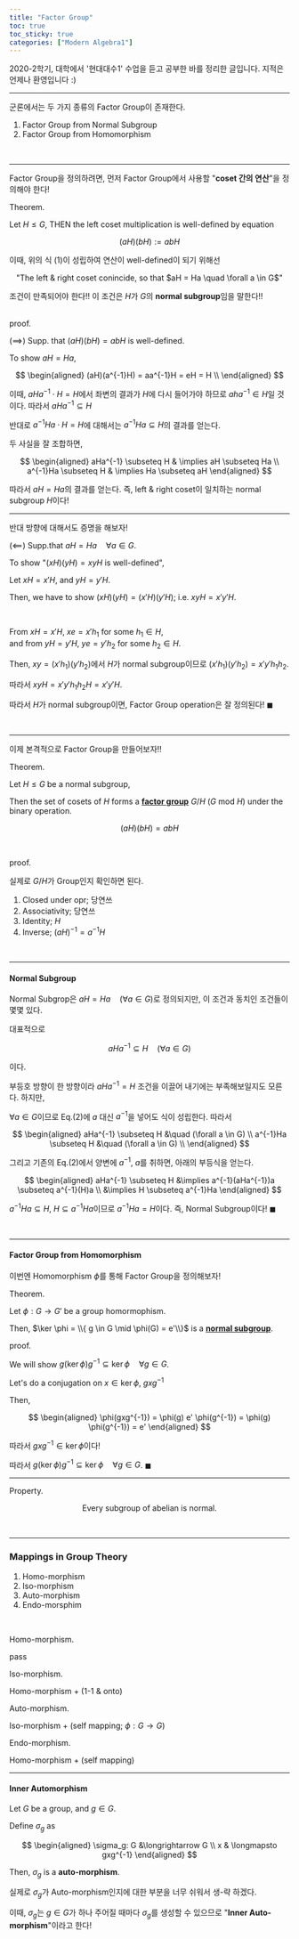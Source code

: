 ```yaml
---
title: "Factor Group"
toc: true
toc_sticky: true
categories: ["Modern Algebra1"]
---
```



2020-2학기, 대학에서 '현대대수1' 수업을 듣고 공부한 바를 정리한 글입니다. 지적은 언제나 환영입니다 :)

<hr>

군론에서는 두 가지 종류의 Factor Group이 존재한다.

1. Factor Group from Normal Subgroup
2. Factor Group from Homomorphism

<br>
<hr>

Factor Group을 정의하려면, 먼저 Factor Group에서 사용할 "**coset 간의 연산**"을 정의해야 한다!

<span class="statement-title">Theorem.</span><br>

<div class="statement" markdown="1">

Let $H \le G$, THEN the left coset multiplication is well-defined by equation

$$
\begin{equation}
    (aH)(bH) := abH
\end{equation}
$$

</div>

이때, 위의 식 (1)이 성립하여 연산이 well-defined이 되기 위해선

<div class="statement" markdown="1" style="text-align: center;">
"The left & right coset conincide, so that $aH = Ha \quad \forall a \in G$"
</div>

조건이 만족되어야 한다!! 이 조건은 $H$가 $G$의 **normal subgroup**임을 말한다!!

<br>
<span class="statement-title">proof.</span><br>

<div class="math-statement" markdown="1">

($\implies$) Supp. that $(aH)(bH) = abH$ is well-defined.

To show $aH = Ha$,

$$
\begin{aligned}
    (aH)(a^{-1}H) = aa^{-1}H = eH = H \\
\end{aligned}
$$

이때, $aHa^{-1} \cdot H = H$에서 좌변의 결과가 $H$에 다시 들어가야 하므로 $aha^{-1} \in H$일 것이다. 따라서 $aHa^{-1} \subseteq H$

반대로 $a^{-1}Ha \cdot H = H$에 대해서는 $a^{-1}Ha \subseteq H$의 결과를 얻는다.

두 사실을 잘 조합하면,

$$
\begin{aligned}
    aHa^{-1} \subseteq H & \implies aH \subseteq Ha \\
    a^{-1}Ha \subseteq H & \implies Ha \subseteq aH
\end{aligned}
$$

따라서 $aH = Ha$의 결과를 얻는다. 즉, left & right coset이 일치하는 normal subgroup $H$이다!

<hr>

반대 방향에 대해서도 증명을 해보자!

($\impliedby$) Supp.that $aH = Ha \quad \forall a \in G$.

To show "$(xH)(yH) = xyH$ is well-defined",

Let $xH = x'H$, and $yH = y'H$.

Then, we have to show $(xH)(yH) = (x'H)(y'H)$; i.e. $xyH = x'y'H$.

<br>

From $xH = x'H$, $xe = x'h_1$ for some $h_1 \in H$, <br>
and from $yH = y'H$, $ye = y'h_2$ for some $h_2 \in H$.

Then, $xy = (x'h_1)(y'h_2)$에서 $H$가 normal subgroup이므로 $(x'h_1)(y'h_2) = x'y'h_1h_2$.

따라서 $xyH = x'y'h_1h_2H = x'y'H$.

따라서 $H$가 normal subgroup이면, Factor Group operation은 잘 정의된다! $\blacksquare$

</div>

<br>
<hr>

이제 본격적으로 Factor Group을 만들어보자!!


<span class="statement-title">Theorem.</span><br>

<div class="statement" markdown="1">

Let $H \le G$ be a normal subgroup,

Then the set of cosets of $H$ forms a **<u>factor group</u>** $G/H$ ($G$ mod $H$) under the binary operation.

$$
(aH)(bH) = abH
$$

</div>

<br>

<span class="statement-title">proof.</span><br>

<div class="math-statement" markdown="1">

실제로 $G/H$가 Group인지 확인하면 된다.

1. Closed under opr; 당연쓰
2. Associativity; 당연쓰
3. Identity; $H$
4. Inverse; $(aH)^{-1} = a^{-1}H$

</div>

<br>
<hr>

#### Normal Subgroup

Normal Subgrop은 $aH = Ha \quad (\forall a \in G)$로 정의되지만, 이 조건과 동치인 조건들이 몇몇 있다.


대표적으로

$$
\begin{equation}
    aHa^{-1} \subseteq H \quad (\forall a \in G)
\end{equation}
$$

이다.


<div class="math-statement" markdown="1">

부등호 방향이 한 방향이라 $aHa^{-1} = H$ 조건을 이끌어 내기에는 부족해보일지도 모른다. 하지만,

$\forall a\in G$이므로 Eq.(2)에 $a$ 대신 $a^{-1}$을 넣어도 식이 성립한다. 따라서

$$
\begin{aligned}
    aHa^{-1} \subseteq H &\quad (\forall a \in G) \\
    a^{-1}Ha \subseteq H &\quad (\forall a \in G) \\
\end{aligned}
$$

그리고 기존의 Eq.(2)에서 양변에 $a^{-1}$, $a$를 취하면, 아래의 부등식을 얻는다.

$$
\begin{aligned}
    aHa^{-1} \subseteq H &\implies a^{-1}(aHa^{-1})a \subseteq a^{-1}(H)a \\
    &\implies H \subseteq a^{-1}Ha
\end{aligned}
$$

$a^{-1}Ha \subseteq H$, $H \subseteq a^{-1}Ha$이므로 $a^{-1}Ha = H$이다. 즉, Normal Subgroup이다! $\blacksquare$

</div>

<br>
<hr>

#### Factor Group from Homomorphism

이번엔 Homomorphism $\phi$를 통해 Factor Group을 정의해보자!

<span class="statement-title">Theorem.</span><br>

<div class="statement" markdown="1">

Let $\phi: G \longrightarrow G'$ be a group homormophism.

Then, $\ker \phi = \\{ g \in G \mid \phi(G) = e'\\}$ is a **<u>normal subgroup</u>**.

</div>

<span class="statement-title">proof.</span><br>

<div class="math-statement" markdown="1">

We will show $g (\ker \phi) g^{-1} \subseteq \ker \phi \quad \forall g \in G$.

Let's do a conjugation on $x \in \ker \phi$, $gxg^{-1}$

Then,

$$
\begin{aligned}
    \phi(gxg^{-1}) = \phi(g) e' \phi(g^{-1}) = \phi(g) \phi(g^{-1}) = e'
\end{aligned}
$$

따라서 $gxg^{-1} \in \ker \phi$이다!

따라서 $g(\ker \phi)g^{-1} \subseteq \ker \phi \quad \forall g \in G$. $\blacksquare$

</div>

<hr>

<span class="statement-title">Property.</span><br>

<div class="statement" markdown="1" style="text-align: center;">

Every subgroup of abelian is normal.

</div>

<br>
<hr>

### Mappings in Group Theory

1. Homo-morphism
2. Iso-morphism
3. Auto-morphism
4. Endo-morsphim

<br>

<span class="statement-title">Homo-morphism.</span><br>

pass


<span class="statement-title">Iso-morphism.</span><br>

Homo-morphism + (1-1 & onto)


<span class="statement-title">Auto-morphism.</span><br>

Iso-morphism + (self mapping; $\phi: G \longrightarrow G$)


<span class="statement-title">Endo-morphism.</span><br>

Homo-morphism + (self mapping)

<hr>

#### Inner Automorphism

<div class="statement" markdown="1">

Let $G$ be a group, and $g \in G$.

Define $\sigma_g$ as

$$
\begin{aligned}
    \sigma_g: G &\longrightarrow G \\
              x & \longmapsto gxg^{-1}
\end{aligned}
$$

Then, $\sigma_g$ is a **auto-morphism**.

</div>

실제로 $\sigma_g$가 Auto-morphism인지에 대한 부분을 너무 쉬워서 생-략 하겠다.

이때, $\sigma_g$는 $g \in G$가 하나 주어질 때마다 $\sigma_g$를 생성할 수 있으므로 "**Inner Auto-morphism**"이라고 한다!
